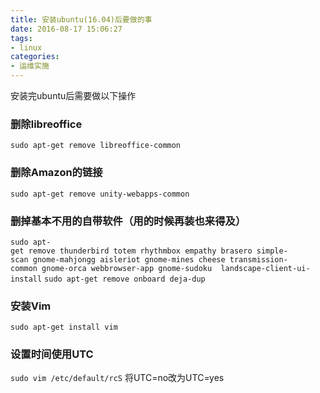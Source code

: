 ```yaml
---
title: 安装ubuntu(16.04)后要做的事
date: 2016-08-17 15:06:27
tags:
- linux
categories:
- 运维实施
---
```

安装完ubuntu后需要做以下操作
<!-- more -->
### 删除libreoffice
`
sudo apt-get remove libreoffice-common
`
### 删除Amazon的链接
`
sudo apt-get remove unity-webapps-common
`
### 删掉基本不用的自带软件（用的时候再装也来得及）
`
sudo apt-get remove thunderbird totem rhythmbox empathy brasero simple-scan gnome-mahjongg aisleriot gnome-mines cheese transmission-common gnome-orca webbrowser-app gnome-sudoku  landscape-client-ui-install
`
`
sudo apt-get remove onboard deja-dup
`
###  安装Vim
`
sudo apt-get install vim
`
### 设置时间使用UTC
`
sudo vim /etc/default/rcS
`
将UTC=no改为UTC=yes